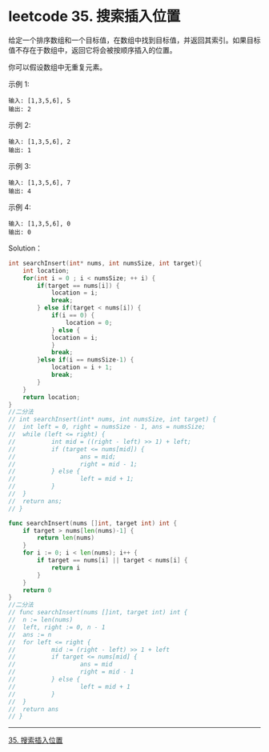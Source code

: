 # leetcode 35. 搜索插入位置


给定一个排序数组和一个目标值，在数组中找到目标值，并返回其索引。如果目标值不存在于数组中，返回它将会被按顺序插入的位置。

你可以假设数组中无重复元素。

示例 1:

```
输入: [1,3,5,6], 5
输出: 2
```
示例 2:
```
输入: [1,3,5,6], 2
输出: 1
```
示例 3:
```
输入: [1,3,5,6], 7
输出: 4
```
示例 4:
```
输入: [1,3,5,6], 0
输出: 0
```

Solution：

```c
int searchInsert(int* nums, int numsSize, int target){
    int location;
    for(int i = 0 ; i < numsSize; ++ i) {
        if(target == nums[i]) {
            location = i;
            break;
        } else if(target < nums[i]) {
            if(i == 0) {
                location = 0;
            } else {
            location = i;
            }
            break;
        }else if(i == numsSize-1) {
            location = i + 1;
            break;
        }
    }
    return location;
}
//二分法
// int searchInsert(int* nums, int numsSize, int target) {
// 	int left = 0, right = numsSize - 1, ans = numsSize;
// 	while (left <= right) {
// 			int mid = ((right - left) >> 1) + left;
// 			if (target <= nums[mid]) {
// 					ans = mid;
// 					right = mid - 1;
// 			} else {
// 					left = mid + 1;
// 			}
// 	}
// 	return ans;
// }

```

```go
func searchInsert(nums []int, target int) int {
    if target > nums[len(nums)-1] {
        return len(nums)
    }
    for i := 0; i < len(nums); i++ {
        if target == nums[i] || target < nums[i] {
            return i
        } 
    }
    return 0
}
//二分法
// func searchInsert(nums []int, target int) int {
// 	n := len(nums)
// 	left, right := 0, n - 1
// 	ans := n
// 	for left <= right {
// 			mid := (right - left) >> 1 + left
// 			if target <= nums[mid] {
// 					ans = mid
// 					right = mid - 1
// 			} else {
// 					left = mid + 1
// 			}
// 	}
// 	return ans
// }
```



---

[35. 搜索插入位置](https://leetcode-cn.com/problems/search-insert-position/)


